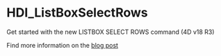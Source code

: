 # HDI_ListBoxSelectRows

Get started with the new LISTBOX SELECT ROWS command (4D v18 R3)

Find more information on the [blog post](https://blog.4d.com/orda-better-list-box-row-selecting/)

